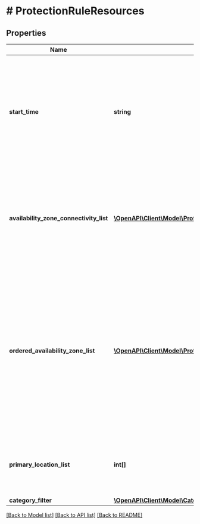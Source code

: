 # # ProtectionRuleResources

## Properties

Name | Type | Description | Notes
------------ | ------------- | ------------- | -------------
**start_time** | **string** | Time of the day, the policy will be started. This is in \&quot;&lt;x&gt;h:&lt;y&gt;m\&quot; format. The values must be between 00h:00m and 23h:59m. For example user specified 18h:00m and the current time is 17h:00m then the first snapshot will be captured at 18h:00m. If the current time is 19h:00m then the first snapshot will be captured at 18h:00m next day. If not set, policy will be applicable immediately. | [optional]
**availability_zone_connectivity_list** | [**\OpenAPI\Client\Model\ProtectionRuleResourcesAvailabilityZoneConnectivityListInner[]**](ProtectionRuleResourcesAvailabilityZoneConnectivityListInner.md) | This encodes the datapipes between various availability zones and the backup policy of the pipes. For example, [1, 2, 3600], [2, 3, 3600], [4, 5, 15000], [2, 6, 4200]. Note 2 here means the entry at index 2 in the ordered_availability_zone_list. And 3600 is the RPO (Recovery Point Objective) in seconds between the two availability zones. |
**ordered_availability_zone_list** | [**\OpenAPI\Client\Model\ProtectionRuleResourcesOrderedAvailabilityZoneListInner[]**](ProtectionRuleResourcesOrderedAvailabilityZoneListInner.md) | A list of availability zones, each of which, receives a replica of the data for the entities protected by this protection rule. The order of the availability zones in the list determines the preference order (highest to lowest) for the entity to run in the case of failure of one or more availability zones. For example, if this list is [A, B, C, D], then the entity will prefer to run on A unless A has failed, in which case, the entity will run on the second choice, B. Failover of the entity is not automatic but this information is used by DR runbook to failover an entity to the desired availability zone. |
**primary_location_list** | **int[]** | List of indexes in ordered_availability_zone_list, which constitutes the primary locations of this Protection Rule. This field is mandatory if more than two Availability Zones are provided in the policy. | [optional]
**category_filter** | [**\OpenAPI\Client\Model\CategoryFilter**](CategoryFilter.md) |  | [optional]

[[Back to Model list]](../../README.md#models) [[Back to API list]](../../README.md#endpoints) [[Back to README]](../../README.md)
